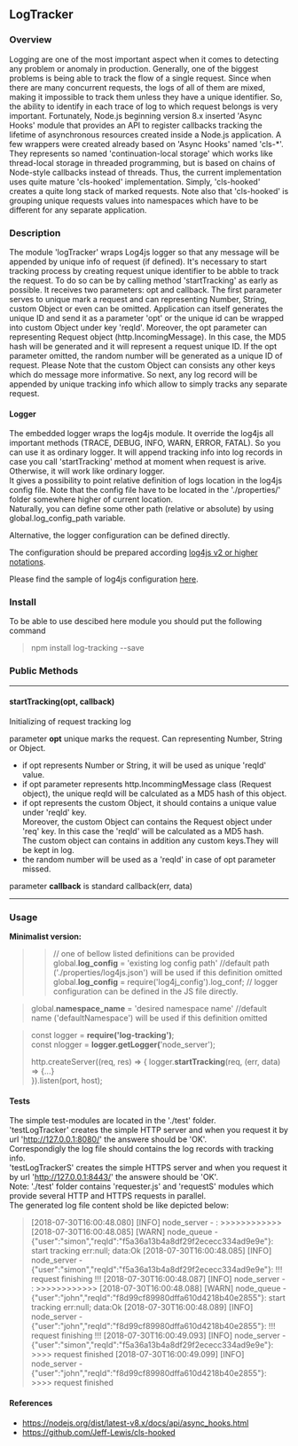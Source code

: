 ## LogTracker ##
### Overview ###
Logging are one of the most important aspect when it comes to detecting any problem or anomaly in production. Generally, one of the biggest problems is being able to track the flow of a single request. Since when there are many concurrent requests, the logs of all of them are mixed, making it impossible to track them unless they have a unique identifier.
So, the ability to identify in each trace of log to which request belongs is very important. Fortunately, Node.js beginning version 8.x inserted 'Async Hooks' module that provides an API to register callbacks tracking the lifetime of asynchronous resources created inside a Node.js application. A few wrappers were created already based on 'Async Hooks' named 'cls-*'. They represents so named 'continuation-local storage' which works like thread-local storage in threaded programming, but is based on chains of Node-style callbacks instead of threads. 
Thus, the current implementation uses quite mature 'cls-hooked' implementation. Simply, 'cls-hooked' creates a quite long stack of marked requests. Note also that 'cls-hooked' is grouping unique requests values into namespaces which have to be different for any separate application.
### Description ###
The module 'logTracker' wraps Log4js logger so that any message will be appended by unique info of request (if defined).
It's necessary to start tracking process by creating request unique identifier to be abble to track the request. 
To do so can be by calling method 'startTracking'  as early as possible. It receives two parameters: opt and callback.
The first parameter serves to unique mark a request and can representing Number, String, custom Object or even can be omitted. Application can itself generates the unique ID and send it as a parameter 'opt' or the unique id can be wrapped into custom Object under key 'reqId'. 
Moreover, the opt parameter can representing Request object (http.IncomingMessage). In this case, the MD5 hash will be generated and it will represent a request unique ID. If the opt parameter omitted, the random number will be generated as a unique ID of request.
Please Note that the custom Object can consists any other keys which do message more informative.
So next, any log record will be appended by unique tracking info which allow to simply tracks any separate request.
#### Logger ####
The embedded logger wraps the log4js module. It override the log4js all important methods (TRACE, DEBUG, INFO, WARN, ERROR, FATAL). So you can use it as ordinary logger. It will append tracking info into log records in case you call 'startTracking' method at moment when request is arive. Otherwise, it will work like ordinary logger.   
It gives a possibility to point relative definition of logs location  in the log4js config file. Note that the config file have to be located in the './properties/' folder somewhere higher of current location.  
Naturally, you can define some other path (relative or absolute) by using global.log_config_path variable.  

Alternative, the logger configuration can be defined directly.  

The configuration should be prepared according [log4js v2 or higher notations](https://github.com/log4js-node/log4js-node).  

Please find the sample of log4js configuration [here](https://www.screencast.com/t/lH3lUkwL).

### Install ###
To be able to use descibed here module you should put the following command 
>npm install log-tracking --save

### Public Methods ###

***

#### startTracking(opt, callback) ####
Initializing of request tracking log  
  
parameter **opt** unique marks the request. Can representing  Number, String or Object.   

- if opt represents Number or String, it will be used as unique 'reqId' value.
- if opt parameter represents http.IncommingMessage class (Request object), the unique reqId will be calculated as a MD5 hash of this object.<br>
- if opt represents the custom Object, it should contains a unique value under 'reqId' key.  
    Moreover, the custom Object can contains the Request object under 'req' key. In this case the 'reqId' will be calculated as a MD5 hash.  
    The custom object can contains in addition any custom keys.They will be kept in log.
- the random number will be used as a 'reqId' in case of opt parameter missed.  

parameter **callback** is standard callback(err, data)

***

### Usage ###
**Minimalist version:**

>> // one of bellow listed definitions can be provided  
>>global.**log_config** = 'existing log config path' //default path ('./properties/log4js.json') will be used if this definition omitted  
>>global.**log_config** = require('log4j_config').log_conf; // logger configuration can be defined in the JS file directly.  

>global.**namespace_name** = 'desired namespace name'  //default name ('defaultNamespace') will be used if this definition omitted  
  
>const logger = **require('log-tracking')**;  
>const nlogger = **logger.getLogger(**'node_server');
>
>http.createServer((req, res) => {
>    logger.**startTracking**(req, (err, data) => {...}    
>}).listen(port, host);
>	
#### Tests ####
The simple test-modules are located in the './test' folder.  
'testLogTracker' creates the simple HTTP server and when you request it by url 'http://127.0.0.1:8080/' the answere should be 'OK'.   
Correspondigly the log file should contains the log records with tracking info.  
'testLogTrackerS' creates the simple HTTPS server and when you request it by url 'http://127.0.0.1:8443/' the answere should be 'OK'.   
Note: './test' folder contains 'requester.js' and 'requestS' modules which provide several HTTP and HTTPS requests in parallel.  
The generated log file content shold be like depicted below:

>[2018-07-30T16:00:48.080] [INFO] node_server - : >>>>>>>>>>>>
>[2018-07-30T16:00:48.085] [WARN] node_queue - {"user":"simon","reqId":"f5a36a13b4a8df29f2ececc334ad9e9e"}: start tracking err:null; data:Ok
>[2018-07-30T16:00:48.085] [INFO] node_server - {"user":"simon","reqId":"f5a36a13b4a8df29f2ececc334ad9e9e"}: !!! request finishing !!!
>[2018-07-30T16:00:48.087] [INFO] node_server - : >>>>>>>>>>>>
>[2018-07-30T16:00:48.088] [WARN] node_queue - {"user":"john","reqId":"f8d99cf89980dffa610d4218b40e2855"}: start tracking err:null; data:Ok
>[2018-07-30T16:00:48.089] [INFO] node_server - {"user":"john","reqId":"f8d99cf89980dffa610d4218b40e2855"}: !!! request finishing !!!
>[2018-07-30T16:00:49.093] [INFO] node_server - {"user":"simon","reqId":"f5a36a13b4a8df29f2ececc334ad9e9e"}: >>>> request finished
>[2018-07-30T16:00:49.099] [INFO] node_server - {"user":"john","reqId":"f8d99cf89980dffa610d4218b40e2855"}: >>>> request finished
>
#### References ####
- https://nodejs.org/dist/latest-v8.x/docs/api/async_hooks.html
- https://github.com/Jeff-Lewis/cls-hooked
